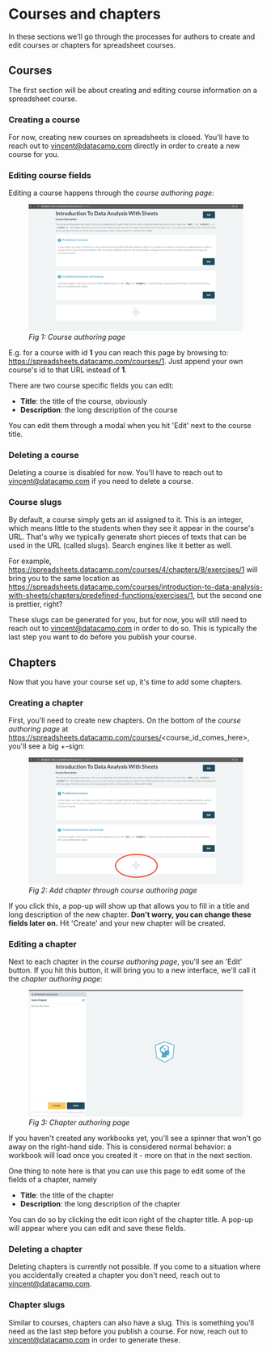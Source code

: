 # Courses and chapters

In these sections we'll go through the processes for authors to create and edit courses or chapters
for spreadsheet courses.

## Courses

The first section will be about creating and editing course information on a spreadsheet course.

### Creating a course

For now, creating new courses on spreadsheets is closed. You'll have to reach out to
[vincent@datacamp.com](mailto:vincent@datacamp.com) directly in order to create a new course for you.

### Editing course fields

Editing a course happens through the _course authoring page_:

<figure>
  <img src="images/course_page.png" alt="Course authoring page">
  <figcaption><em>Fig 1: Course authoring page</em></figcaption>
</figure>

E.g. for a course with id **1** you can reach this page by browsing to:
https://spreadsheets.datacamp.com/courses/1. Just append your own course's id to that URL instead of
**1**.

There are two course specific fields you can edit:

* **Title**: the title of the course, obviously
* **Description**: the long description of the course

You can edit them through a modal when you hit 'Edit' next to the course title.

### Deleting a course

Deleting a course is disabled for now. You'll have to reach out to
[vincent@datacamp.com](mailto:vincent@datacamp.com) if you need to delete a course.

### Course slugs

By default, a course simply gets an id assigned to it. This is an integer, which means little to the
students when they see it appear in the course's URL. That's why we typically generate short pieces
of texts that can be used in the URL (called slugs). Search engines like it better as well.

For example, https://spreadsheets.datacamp.com/courses/4/chapters/8/exercises/1 will bring you to
the same location as
https://spreadsheets.datacamp.com/courses/introduction-to-data-analysis-with-sheets/chapters/predefined-functions/exercises/1,
but the second one is prettier, right?

These slugs can be generated for you, but for now, you will still need to reach out to
[vincent@datacamp.com](mailto:vincent@datacamp.com) in order to do so. This is typically the last
step you want to do before you publish your course.

## Chapters

Now that you have your course set up, it's time to add some chapters.

### Creating a chapter

First, you'll need to create new chapters. On the bottom of the _course authoring page_ at
https://spreadsheets.datacamp.com/courses/<course_id_comes_here>, you'll see a big +-sign:

<figure>
  <img src="images/course_page_add_chapter.png" alt="Add chapter button on course authoring page">
  <figcaption><em>Fig 2: Add chapter through course authoring page</em></figcaption>
</figure>

If you click this, a pop-up will show up that allows you to fill in a title and long description of
the new chapter. **Don't worry, you can change these fields later on.** Hit 'Create' and your new
chapter will be created.

### Editing a chapter

Next to each chapter in the _course authoring page_, you'll see an 'Edit' button. If you hit this
button, it will bring you to a new interface, we'll call it the _chapter authoring page_:

<figure>
  <img src="images/chapter_page.png" alt="Chapter authoring page">
  <figcaption><em>Fig 3: Chapter authoring page</em></figcaption>
</figure>

If you haven't created any workbooks yet, you'll see a spinner that won't go away on the right-hand
side. This is considered normal behavior: a workbook will load once you created it - more on that
in the next section.

One thing to note here is that you can use this page to edit some of the fields of a chapter, namely

* **Title**: the title of the chapter
* **Description**: the long description of the chapter

You can do so by clicking the edit icon right of the chapter title. A pop-up will appear where you
can edit and save these fields.

### Deleting a chapter

Deleting chapters is currently not possible. If you come to a situation where you accidentally
created a chapter you don't need, reach out to [vincent@datacamp.com](mailto:vincent@datacamp.com).

### Chapter slugs

Similar to courses, chapters can also have a slug. This is something you'll need as the last step
before you publish a course. For now, reach out to
[vincent@datacamp.com](mailto:vincent@datacamp.com) in order to generate these.
